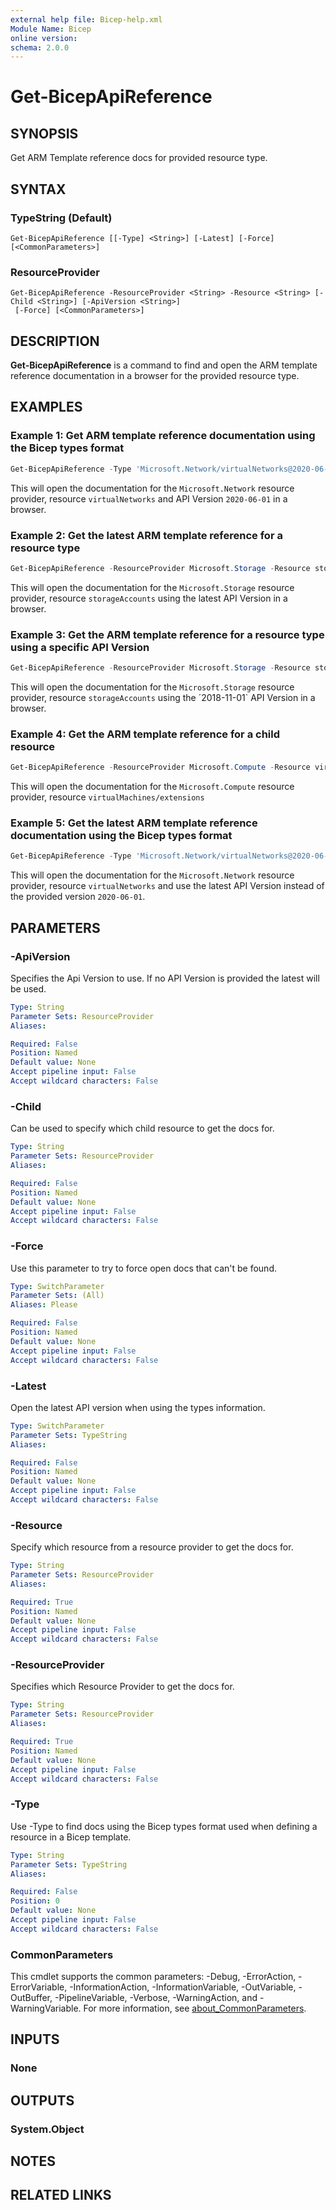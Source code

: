 ```yaml
---
external help file: Bicep-help.xml
Module Name: Bicep
online version:
schema: 2.0.0
---
```


# Get-BicepApiReference

## SYNOPSIS
Get ARM Template reference docs for provided resource type.

## SYNTAX

### TypeString (Default)
```
Get-BicepApiReference [[-Type] <String>] [-Latest] [-Force] [<CommonParameters>]
```

### ResourceProvider
```
Get-BicepApiReference -ResourceProvider <String> -Resource <String> [-Child <String>] [-ApiVersion <String>]
 [-Force] [<CommonParameters>]
```

## DESCRIPTION
**Get-BicepApiReference** is a command to find and open the ARM template reference documentation in a browser for the provided resource type.

## EXAMPLES

### Example 1: Get ARM template reference documentation using the Bicep types format
```powershell
Get-BicepApiReference -Type 'Microsoft.Network/virtualNetworks@2020-06-01'
```

This will open the documentation for the `Microsoft.Network` resource provider, resource `virtualNetworks` and API Version `2020-06-01` in a browser.

### Example 2: Get the latest ARM template reference for a resource type
```powershell
Get-BicepApiReference -ResourceProvider Microsoft.Storage -Resource storageAccounts
```

This will open the documentation for the `Microsoft.Storage` resource provider, resource `storageAccounts` using the latest API Version in a browser.

### Example 3: Get the ARM template reference for a resource type using a specific API Version
```powershell
Get-BicepApiReference -ResourceProvider Microsoft.Storage -Resource storageAccounts -ApiVersion 2018-11-01
```

This will open the documentation for the `Microsoft.Storage` resource provider, resource `storageAccounts` using the ´2018-11-01` API Version in a browser.

### Example 4: Get the ARM template reference for a child resource
```powershell
Get-BicepApiReference -ResourceProvider Microsoft.Compute -Resource virtualMachines -Child extensions
```

This will open the documentation for the `Microsoft.Compute` resource provider, resource `virtualMachines/extensions`

### Example 5: Get the latest ARM template reference documentation using the Bicep types format
```powershell
Get-BicepApiReference -Type 'Microsoft.Network/virtualNetworks@2020-06-01' -Latest
```

This will open the documentation for the `Microsoft.Network` resource provider, resource `virtualNetworks` and use the latest API Version instead of the provided version `2020-06-01`.

## PARAMETERS

### -ApiVersion
Specifies the Api Version to use. If no API Version is provided the latest will be used.

```yaml
Type: String
Parameter Sets: ResourceProvider
Aliases:

Required: False
Position: Named
Default value: None
Accept pipeline input: False
Accept wildcard characters: False
```

### -Child
Can be used to specify which child resource to get the docs for.

```yaml
Type: String
Parameter Sets: ResourceProvider
Aliases:

Required: False
Position: Named
Default value: None
Accept pipeline input: False
Accept wildcard characters: False
```

### -Force
Use this parameter to try to force open docs that can't be found.

```yaml
Type: SwitchParameter
Parameter Sets: (All)
Aliases: Please

Required: False
Position: Named
Default value: None
Accept pipeline input: False
Accept wildcard characters: False
```

### -Latest
Open the latest API version when using the types information.

```yaml
Type: SwitchParameter
Parameter Sets: TypeString
Aliases:

Required: False
Position: Named
Default value: None
Accept pipeline input: False
Accept wildcard characters: False
```

### -Resource
Specify which resource from a resource provider to get the docs for.

```yaml
Type: String
Parameter Sets: ResourceProvider
Aliases:

Required: True
Position: Named
Default value: None
Accept pipeline input: False
Accept wildcard characters: False
```

### -ResourceProvider
Specifies which Resource Provider to get the docs for.

```yaml
Type: String
Parameter Sets: ResourceProvider
Aliases:

Required: True
Position: Named
Default value: None
Accept pipeline input: False
Accept wildcard characters: False
```

### -Type
Use -Type to find docs using the Bicep types format used when defining a resource in a Bicep template.

```yaml
Type: String
Parameter Sets: TypeString
Aliases:

Required: False
Position: 0
Default value: None
Accept pipeline input: False
Accept wildcard characters: False
```

### CommonParameters
This cmdlet supports the common parameters: -Debug, -ErrorAction, -ErrorVariable, -InformationAction, -InformationVariable, -OutVariable, -OutBuffer, -PipelineVariable, -Verbose, -WarningAction, and -WarningVariable. For more information, see [about_CommonParameters](http://go.microsoft.com/fwlink/?LinkID=113216).

## INPUTS

### None

## OUTPUTS

### System.Object
## NOTES

## RELATED LINKS
